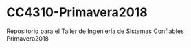 # CC4310-Primavera2018
Repositorio para el Taller de Ingeniería de Sistemas Confiables Primavera2018
